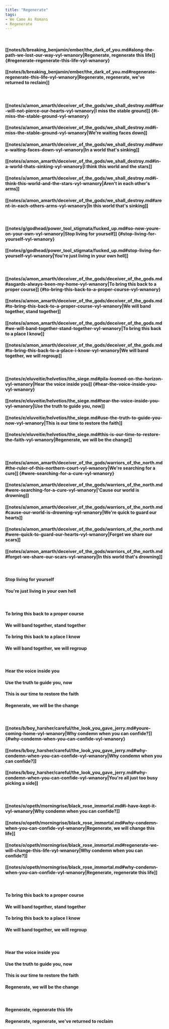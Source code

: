 ```yaml
---
title: "Regenerate"
tags:
- We Came As Romans
- Regenerate
---
```

&nbsp;
#### [[notes/b/breaking_benjamin/ember/the_dark_of_you.md#along-the-path-we-lost-our-way-vyl-wnanory|Regenerate, regenerate this life]] {#regenerate-regenerate-this-life-vyl-wnanory}
#### [[notes/b/breaking_benjamin/ember/the_dark_of_you.md#regenerate-regenerate-this-life-vyl-wnanory|Regenerate, regenerate, we've returned to reclaim]]
&nbsp;
#### [[notes/a/amon_amarth/deceiver_of_the_gods/we_shall_destroy.md#fear-will-not-pierce-our-hearts-vyl-wnanory|I miss the stable ground]] {#i-miss-the-stable-ground-vyl-wnanory}
#### [[notes/a/amon_amarth/deceiver_of_the_gods/we_shall_destroy.md#i-miss-the-stable-ground-vyl-wnanory|We're waiting faces down]]
#### [[notes/a/amon_amarth/deceiver_of_the_gods/we_shall_destroy.md#were-waiting-faces-down-vyl-wnanory|In a world that's sinking]]
#### [[notes/a/amon_amarth/deceiver_of_the_gods/we_shall_destroy.md#in-a-world-thats-sinking-vyl-wnanory|I think this world and the stars]]
#### [[notes/a/amon_amarth/deceiver_of_the_gods/we_shall_destroy.md#i-think-this-world-and-the-stars-vyl-wnanory|Aren't in each other's arms]]
#### [[notes/a/amon_amarth/deceiver_of_the_gods/we_shall_destroy.md#arent-in-each-others-arms-vyl-wnanory|In this world that's sinking]]
&nbsp;
#### [[notes/g/godhead/power_tool_stigmata/fucked_up.md#so-now-youre-on-your-own-vyl-wnanory|Stop living for yourself]] {#stop-living-for-yourself-vyl-wnanory}
#### [[notes/g/godhead/power_tool_stigmata/fucked_up.md#stop-living-for-yourself-vyl-wnanory|You're just living in your own hell]]
&nbsp;
#### [[notes/a/amon_amarth/deceiver_of_the_gods/deceiver_of_the_gods.md#asgards-always-been-my-home-vyl-wnanory|To bring this back to a proper course]] {#to-bring-this-back-to-a-proper-course-vyl-wnanory}
#### [[notes/a/amon_amarth/deceiver_of_the_gods/deceiver_of_the_gods.md#to-bring-this-back-to-a-proper-course-vyl-wnanory|We will band together, stand together]]
#### [[notes/a/amon_amarth/deceiver_of_the_gods/deceiver_of_the_gods.md#we-will-band-together-stand-together-vyl-wnanory|To bring this back to a place I know]]
#### [[notes/a/amon_amarth/deceiver_of_the_gods/deceiver_of_the_gods.md#to-bring-this-back-to-a-place-i-know-vyl-wnanory|We will band together, we will regroup]]
&nbsp;
#### [[notes/e/eluveitie/helvetios/the_siege.md#pila-loomed-on-the-horizon-vyl-wnanory|Hear the voice inside you]] {#hear-the-voice-inside-you-vyl-wnanory}
#### [[notes/e/eluveitie/helvetios/the_siege.md#hear-the-voice-inside-you-vyl-wnanory|Use the truth to guide you, now]]
#### [[notes/e/eluveitie/helvetios/the_siege.md#use-the-truth-to-guide-you-now-vyl-wnanory|This is our time to restore the faith]]
#### [[notes/e/eluveitie/helvetios/the_siege.md#this-is-our-time-to-restore-the-faith-vyl-wnanory|Regenerate, we will be the change]]
&nbsp;
#### [[notes/a/amon_amarth/deceiver_of_the_gods/warriors_of_the_north.md#the-ruler-of-this-northern-court-vyl-wnanory|We're searching for a cure]] {#were-searching-for-a-cure-vyl-wnanory}
#### [[notes/a/amon_amarth/deceiver_of_the_gods/warriors_of_the_north.md#were-searching-for-a-cure-vyl-wnanory|'Cause our world is drowning]]
#### [[notes/a/amon_amarth/deceiver_of_the_gods/warriors_of_the_north.md#cause-our-world-is-drowning-vyl-wnanory|We're quick to guard our hearts]]
#### [[notes/a/amon_amarth/deceiver_of_the_gods/warriors_of_the_north.md#were-quick-to-guard-our-hearts-vyl-wnanory|Forget we share our scars]]
#### [[notes/a/amon_amarth/deceiver_of_the_gods/warriors_of_the_north.md#forget-we-share-our-scars-vyl-wnanory|In this world that's drowning]]
&nbsp;
#### Stop living for yourself
#### You're just living in your own hell
&nbsp;
#### To bring this back to a proper course
#### We will band together, stand together
#### To bring this back to a place I know
#### We will band together, we will regroup
&nbsp;
#### Hear the voice inside you
#### Use the truth to guide you, now
#### This is our time to restore the faith
#### Regenerate, we will be the change
&nbsp;
#### [[notes/b/boy_harsher/careful/the_look_you_gave_jerry.md#youre-coming-home-vyl-wnanory|Why condemn when you can confide?]] {#why-condemn-when-you-can-confide-vyl-wnanory}
#### [[notes/b/boy_harsher/careful/the_look_you_gave_jerry.md#why-condemn-when-you-can-confide-vyl-wnanory|Why condemn when you can confide?]]
#### [[notes/b/boy_harsher/careful/the_look_you_gave_jerry.md#why-condemn-when-you-can-confide-vyl-wnanory|You're all just too busy picking a side]]
&nbsp;
#### [[notes/o/opeth/morningrise/black_rose_immortal.md#i-have-kept-it-vyl-wnanory|Why condemn when you can confide?]]
#### [[notes/o/opeth/morningrise/black_rose_immortal.md#why-condemn-when-you-can-confide-vyl-wnanory|Regenerate, we will change this life]]
#### [[notes/o/opeth/morningrise/black_rose_immortal.md#regenerate-we-will-change-this-life-vyl-wnanory|Why condemn when you can confide?]]
#### [[notes/o/opeth/morningrise/black_rose_immortal.md#why-condemn-when-you-can-confide-vyl-wnanory|Regenerate, regenerate this life]]
&nbsp;
#### To bring this back to a proper course
#### We will band together, stand together
#### To bring this back to a place I know
#### We will band together, we will regroup
&nbsp;
#### Hear the voice inside you
#### Use the truth to guide you, now
#### This is our time to restore the faith
#### Regenerate, we will be the change
&nbsp;
#### Regenerate, regenerate this life
#### Regenerate, regenerate, we've returned to reclaim
